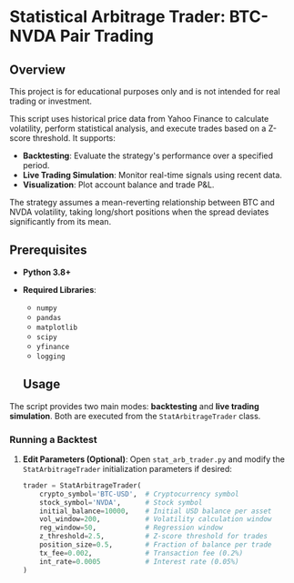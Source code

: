 # Statistical Arbitrage Trader: BTC-NVDA Pair Trading

## Overview

This project is for educational purposes only and is not intended for real trading or investment.

This script uses historical price data from Yahoo Finance to calculate volatility, perform statistical analysis, and execute trades based on a Z-score threshold. It supports:
- **Backtesting**: Evaluate the strategy's performance over a specified period.
- **Live Trading Simulation**: Monitor real-time signals using recent data.
- **Visualization**: Plot account balance and trade P&L.

The strategy assumes a mean-reverting relationship between BTC and NVDA volatility, taking long/short positions when the spread deviates significantly from its mean.

## Prerequisites

- **Python 3.8+**
- **Required Libraries**:
  - `numpy`
  - `pandas`
  - `matplotlib`
  - `scipy`
  - `yfinance`
  - `logging`

  ## Usage

The script provides two main modes: **backtesting** and **live trading simulation**. Both are executed from the `StatArbitrageTrader` class.

### Running a Backtest

1. **Edit Parameters (Optional)**:
   Open `stat_arb_trader.py` and modify the `StatArbitrageTrader` initialization parameters if desired:
   ```python
   trader = StatArbitrageTrader(
       crypto_symbol='BTC-USD',  # Cryptocurrency symbol
       stock_symbol='NVDA',      # Stock symbol
       initial_balance=10000,    # Initial USD balance per asset
       vol_window=200,           # Volatility calculation window
       reg_window=50,            # Regression window
       z_threshold=2.5,          # Z-score threshold for trades
       position_size=0.5,        # Fraction of balance per trade
       tx_fee=0.002,             # Transaction fee (0.2%)
       int_rate=0.0005           # Interest rate (0.05%)
   )

